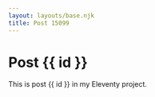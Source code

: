 ```yaml
---
layout: layouts/base.njk
title: Post 15099
---
```


# Post {{ id }}

This is post {{ id }} in my Eleventy project.
